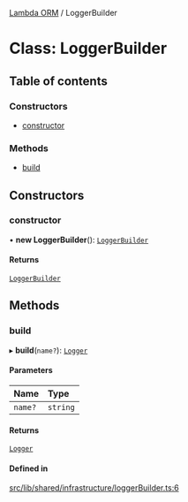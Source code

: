 [Lambda ORM](../README.md) / LoggerBuilder

# Class: LoggerBuilder

## Table of contents

### Constructors

- [constructor](LoggerBuilder.md#constructor)

### Methods

- [build](LoggerBuilder.md#build)

## Constructors

### constructor

• **new LoggerBuilder**(): [`LoggerBuilder`](LoggerBuilder.md)

#### Returns

[`LoggerBuilder`](LoggerBuilder.md)

## Methods

### build

▸ **build**(`name?`): [`Logger`](Logger.md)

#### Parameters

| Name | Type |
| :------ | :------ |
| `name?` | `string` |

#### Returns

[`Logger`](Logger.md)

#### Defined in

[src/lib/shared/infrastructure/loggerBuilder.ts:6](https://github.com/lambda-orm/lambdaorm-base/blob/12a29e75fed6aa775b32f4c546f90ce347d15140/src/lib/shared/infrastructure/loggerBuilder.ts#L6)
